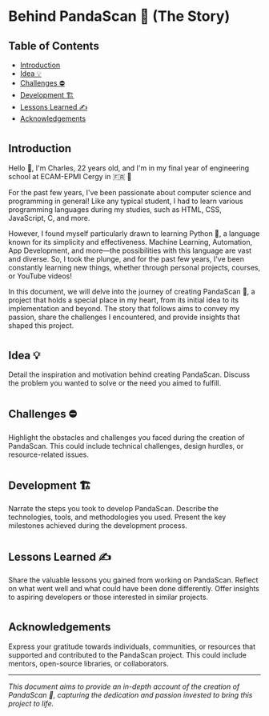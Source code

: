 # Behind PandaScan 🐼 (The Story)

## Table of Contents
- [Introduction](https://github.com/CAprogs/PandaScan/blob/main/docs/EN/LEARN.en.md#introduction)
- [Idea 💡](#idea-💡)
- [Challenges ⛔️](#challenges-⛔️)
- [Development 🏗️](#development-🏗️)
- [Lessons Learned ✍️](#lessons-learned-✍️)
- [Acknowledgements](#acknowledgements)

#

## **Introduction**

Hello 👋, I'm Charles, 22 years old, and I'm in my final year of engineering school at ECAM-EPMI Cergy in 🇫🇷 🎉

For the past few years, I've been passionate about computer science and programming in general! Like any typical student, I had to learn various programming languages during my studies, such as HTML, CSS, JavaScript, C, and more.

However, I found myself particularly drawn to learning Python 🐍, a language known for its simplicity and effectiveness. Machine Learning, Automation, App Development, and more—the possibilities with this language are vast and diverse. So, I took the plunge, and for the past few years, I've been constantly learning new things, whether through personal projects, courses, or YouTube videos!

In this document, we will delve into the journey of creating PandaScan 🐼, a project that holds a special place in my heart, from its initial idea to its implementation and beyond. The story that follows aims to convey my passion, share the challenges I encountered, and provide insights that shaped this project.

#

## **Idea 💡**
Detail the inspiration and motivation behind creating PandaScan. Discuss the problem you wanted to solve or the need you aimed to fulfill.

#

## **Challenges ⛔️**
Highlight the obstacles and challenges you faced during the creation of PandaScan. This could include technical challenges, design hurdles, or resource-related issues.

#

## **Development 🏗️**
Narrate the steps you took to develop PandaScan. Describe the technologies, tools, and methodologies you used. Present the key milestones achieved during the development process.

#

## **Lessons Learned ✍️**
Share the valuable lessons you gained from working on PandaScan. Reflect on what went well and what could have been done differently. Offer insights to aspiring developers or those interested in similar projects.

#

## **Acknowledgements**
Express your gratitude towards individuals, communities, or resources that supported and contributed to the PandaScan project. This could include mentors, open-source libraries, or collaborators.

---
*This document aims to provide an in-depth account of the creation of PandaScan 🐼, capturing the dedication and passion invested to bring this project to life.*
